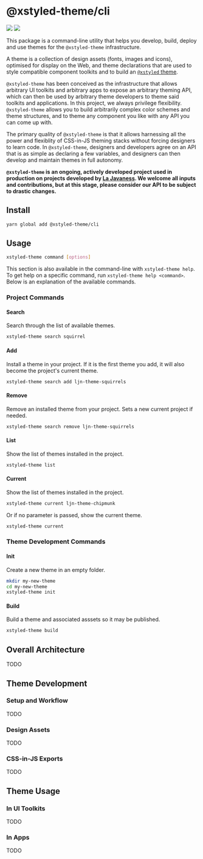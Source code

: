 # @xstyled-theme/cli
[![](https://img.shields.io/github/workflow/status/La-Javaness/xstyled-theme-cli/Release)](https://github.com/La-Javaness/xstyled-theme-cli/actions?query=workflow%3ARelease)
[![](https://img.shields.io/npm/v/@xstyled-theme/cli.svg)](https://www.npmjs.com/package/@xstyled-theme/cli)


This package is a command-line utility that helps you develop, build, deploy and use themes for the `@xstyled-theme` infrastructure.

A theme is a collection of design assets (fonts, images and icons), optimised for display on the Web, and theme declarations that are used to style compatible component toolkits and to build an [`@xstyled` theme](https://xstyled.dev/).

`@xstyled-theme` has been conceived as the infrastructure that allows arbitrary UI toolkits and arbitrary apps to expose an arbitrary theming API, which can then be used by arbitrary theme developers to theme said toolkits and applications. In this project, we always privilege flexibility. `@xstyled-theme` allows you to build arbitrarily complex color schemes and theme structures, and to theme any component you like with any API you can come up with.

The primary quality of `@xstyled-theme` is that it allows harnessing all the power and flexiblity of CSS-in-JS theming stacks without forcing designers to learn code. In `@xstyled-theme`, designers and developers agree on an API that is as simple as declaring a few variables, and designers can then develop and maintain themes in full autonomy.

**`@xstyled-theme` is an ongoing, actively developed project used in production on projects developed by [La Javaness](lajavaness.com). We welcome all inputs and contributions, but at this stage, please consider our API to be subject to drastic changes.**


## Install

```sh
yarn global add @xstyled-theme/cli
```


## Usage

```sh
xstyled-theme command [options]
```

This section is also available in the command-line with `xstyled-theme help`. To get help on a specific command, run `xstyled-theme help <command>`. Below is an explanation of the available commands.

### Project Commands

#### Search
Search through the list of available themes.

```sh
xstyled-theme search squirrel
```

#### Add
Install a theme in your project. If it is the first theme you add, it will also become the project's current theme.

```sh
xstyled-theme search add ljn-theme-squirrels
```

#### Remove
Remove an installed theme from your project. Sets a new current project if needed.

```sh
xstyled-theme search remove ljn-theme-squirrels
```

#### List
Show the list of themes installed in the project.

```sh
xstyled-theme list
```

#### Current
Show the list of themes installed in the project.

```sh
xstyled-theme current ljn-theme-chipmunk
```

Or if no parameter is passed, show the current theme.

```sh
xstyled-theme current
```


### Theme Development Commands
#### Init
Create a new theme in an empty folder.

```sh
mkdir my-new-theme
cd my-new-theme
xstyled-theme init
```

#### Build
Build a theme and associated asssets so it may be published.

```sh
xstyled-theme build
```





## Overall Architecture

TODO

## Theme Development

### Setup and Workflow
TODO

### Design Assets
TODO

### CSS-in-JS Exports
TODO

## Theme Usage

### In UI Toolkits
TODO

### In Apps
TODO
